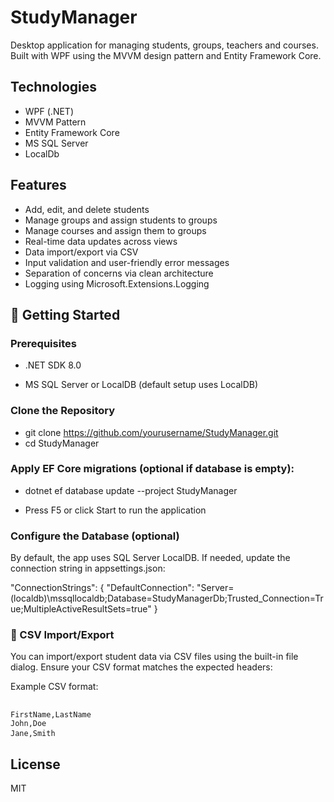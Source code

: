 # StudyManager

Desktop application for managing students, groups, teachers and courses. Built with WPF using the MVVM design pattern and Entity Framework Core.

## Technologies

- WPF (.NET)
- MVVM Pattern
- Entity Framework Core
- MS SQL Server
- LocalDb

## Features

- Add, edit, and delete students
- Manage groups and assign students to groups
- Manage courses and assign them to groups
- Real-time data updates across views
- Data import/export via CSV
- Input validation and user-friendly error messages
- Separation of concerns via clean architecture
- Logging using Microsoft.Extensions.Logging

## 🔧 Getting Started

### Prerequisites

- .NET SDK 8.0

- MS SQL Server or LocalDB (default setup uses LocalDB)

### Clone the Repository

- git clone https://github.com/yourusername/StudyManager.git
- cd StudyManager

### Apply EF Core migrations (optional if database is empty):

- dotnet ef database update --project StudyManager

- Press F5 or click Start to run the application

### Configure the Database (optional)

By default, the app uses SQL Server LocalDB. If needed, update the connection string in appsettings.json:

"ConnectionStrings": {
  "DefaultConnection": "Server=(localdb)\\mssqllocaldb;Database=StudyManagerDb;Trusted_Connection=True;MultipleActiveResultSets=true"
}

### 📂 CSV Import/Export

You can import/export student data via CSV files using the built-in file dialog. Ensure your CSV format matches the expected headers:

Example CSV format:
<pre> <code> 
FirstName,LastName 
John,Doe 
Jane,Smith </code> </pre>

## License

MIT
